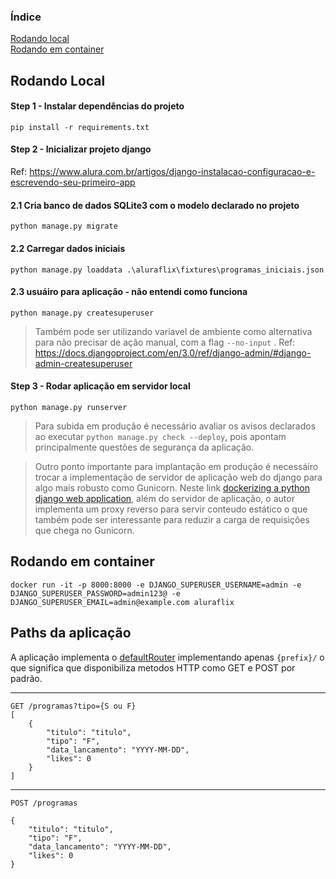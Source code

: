 ### Índice  
[Rodando local](#rodando-local)  
[Rodando em container](#rodando-em-container)  


## Rodando Local
#### Step 1 - Instalar dependências do projeto

    pip install -r requirements.txt

#### Step 2 - Inicializar projeto django

Ref: https://www.alura.com.br/artigos/django-instalacao-configuracao-e-escrevendo-seu-primeiro-app

#### 2.1 Cria banco de dados SQLite3 com o modelo declarado no projeto

    python manage.py migrate

#### 2.2 Carregar dados iniciais
    
    python manage.py loaddata .\aluraflix\fixtures\programas_iniciais.json

#### 2.3 usuáiro para aplicação - não entendi como funciona

    python manage.py createsuperuser

> Também pode ser utilizando variavel de ambiente como alternativa para não precisar de ação manual, com a flag `--no-input` . Ref: https://docs.djangoproject.com/en/3.0/ref/django-admin/#django-admin-createsuperuser

#### Step 3 - Rodar aplicação em servidor local
    
    python manage.py runserver

> Para subida em produção é necessário avaliar os avisos declarados ao executar `python manage.py check --deploy`, pois apontam principalmente questões de segurança da aplicação.

> Outro ponto importante para implantação em produção é necessáiro trocar a implementação de servidor de aplicação web do django para algo mais robusto como Gunicorn. Neste link [dockerizing a python django web application](https://semaphoreci.com/community/tutorials/dockerizing-a-python-django-web-application), além do servidor de aplicação, o autor implementa um proxy reverso para servir conteudo estático o que também pode ser interessante para reduzir a carga de requisições que chega no Gunicorn. 

## Rodando em container
    docker run -it -p 8000:8000 -e DJANGO_SUPERUSER_USERNAME=admin -e DJANGO_SUPERUSER_PASSWORD=admin123@ -e DJANGO_SUPERUSER_EMAIL=admin@example.com aluraflix


## Paths da aplicação
A aplicação implementa o [defaultRouter](https://www.django-rest-framework.org/api-guide/routers/#defaultrouter) implementando apenas `{prefix}/` o que significa que disponibiliza metodos HTTP como GET e POST por padrão.

---
    GET /programas?tipo={S ou F}
    [
        {
            "titulo": "titulo",
            "tipo": "F",
            "data_lancamento": "YYYY-MM-DD",
            "likes": 0
        }
    ]
---

    POST /programas

    {
        "titulo": "titulo",
        "tipo": "F",
        "data_lancamento": "YYYY-MM-DD",
        "likes": 0
    }
